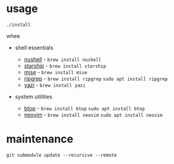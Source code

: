 usage
=====

`./install`

whee

- shell essentials
  - [nushell](https://www.nushell.sh) - `brew install nushell`
  - [starship](https://starship.rs) - `brew install starship`
  - [mise](https://mise.jdx.dev) - `brew install mise`
  - [ripgrep](https://github.com/BurntSushi/ripgrep) - `brew install ripgrep` `sudo apt install ripgrep`
  - [yazi](https://github.com/sxyazi/yazi) - `brew install yazi`
  
- system utilities
  - [btop](https://github.com/aristocratos/btop) - `brew install btop` `sudo apt install btop`
  - [neovim](https://github.com/neovim/neovim) - `brew install neovim` `sudo apt install neovim`

maintenance
===========

`git submodule update --recursive --remote`
